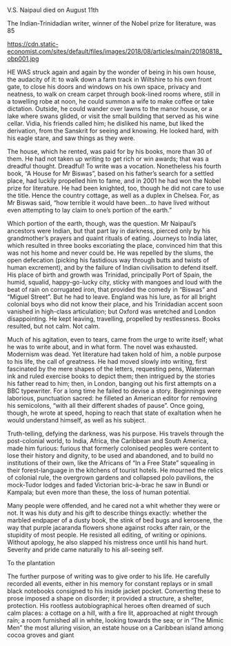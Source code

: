 V.S. Naipaul died on August 11th

The Indian-Trinidadian writer, winner of the Nobel prize for literature, was 85

https://cdn.static-economist.com/sites/default/files/images/2018/08/articles/main/20180818_obp001.jpg

HE WAS struck again and again by the wonder of being in his own house, the audacity of it: to walk down a farm track in Wiltshire to his own front gate, to close his doors and windows on his own space, privacy and neatness, to walk on cream carpet through book-lined rooms where, still in a towelling robe at noon, he could summon a wife to make coffee or take dictation. Outside, he could wander over lawns to the manor house, or a lake where swans glided, or visit the small building that served as his wine cellar. Vidia, his friends called him; he disliked his name, but liked the derivation, from the Sanskrit for seeing and knowing. He looked hard, with his eagle stare, and saw things as they were.

The house, which he rented, was paid for by his books, more than 30 of them. He had not taken up writing to get rich or win awards; that was a dreadful thought. Dreadful! To write was a vocation. Nonetheless his fourth book, “A House for Mr Biswas”, based on his father’s search for a settled place, had luckily propelled him to fame, and in 2001 he had won the Nobel prize for literature. He had been knighted, too, though he did not care to use the title. Hence the country cottage, as well as a duplex in Chelsea. For, as Mr Biswas said, “how terrible it would have been…to have lived without even attempting to lay claim to one’s portion of the earth.”

Which portion of the earth, though, was the question. Mr Naipaul’s ancestors were Indian, but that part lay in darkness, pierced only by his grandmother’s prayers and quaint rituals of eating. Journeys to India later, which resulted in three books excoriating the place, convinced him that this was not his home and never could be. He was repelled by the slums, the open defecation (picking his fastidious way through butts and twists of human excrement), and by the failure of Indian civilisation to defend itself. His place of birth and growth was Trinidad, principally Port of Spain, the humid, squalid, happy-go-lucky city, sticky with mangoes and loud with the beat of rain on corrugated iron, that provided the comedy in “Biswas” and “Miguel Street”. But he had to leave. England was his lure, as for all bright colonial boys who did not know their place, and his Trinidadian accent soon vanished in high-class articulation; but Oxford was wretched and London disappointing. He kept leaving, travelling, propelled by restlessness. Books resulted, but not calm. Not calm.

Much of his agitation, even to tears, came from the urge to write itself; what he was to write about, and in what form. The novel was exhausted. Modernism was dead. Yet literature had taken hold of him, a noble purpose to his life, the call of greatness. He had moved slowly into writing, first fascinated by the mere shapes of the letters, requesting pens, Waterman ink and ruled exercise books to depict them; then intrigued by the stories his father read to him; then, in London, banging out his first attempts on a BBC typewriter. For a long time he failed to devise a story. Beginnings were laborious, punctuation sacred: he filleted an American editor for removing his semicolons, “with all their different shades of pause”. Once going, though, he wrote at speed, hoping to reach that state of exaltation when he would understand himself, as well as his subject.

Truth-telling, defying the darkness, was his purpose. His travels through the post-colonial world, to India, Africa, the Caribbean and South America, made him furious: furious that formerly colonised peoples were content to lose their history and dignity, to be used and abandoned, and to build no institutions of their own, like the Africans of “In a Free State” squealing in their forest-language in the kitchens of tourist hotels. He mourned the relics of colonial rule, the overgrown gardens and collapsed polo pavilions, the mock-Tudor lodges and faded Victorian bric-à-brac he saw in Bundi or Kampala; but even more than these, the loss of human potential.

Many people were offended, and he cared not a whit whether they were or not. It was his duty and his gift to describe things exactly: whether the marbled endpaper of a dusty book, the stink of bed bugs and kerosene, the way that purple jacaranda flowers shone against rocks after rain, or the stupidity of most people. He resisted all editing, of writing or opinions. Without apology, he also slapped his mistress once until his hand hurt. Severity and pride came naturally to his all-seeing self.

To the plantation

The further purpose of writing was to give order to his life. He carefully recorded all events, either in his memory for constant replays or in small black notebooks consigned to his inside jacket pocket. Converting these to prose imposed a shape on disorder; it provided a structure, a shelter, protection. His rootless autobiographical heroes often dreamed of such calm places: a cottage on a hill, with a fire lit, approached at night through rain; a room furnished all in white, looking towards the sea; or in “The Mimic Men” the most alluring vision, an estate house on a Caribbean island among cocoa groves and giant 